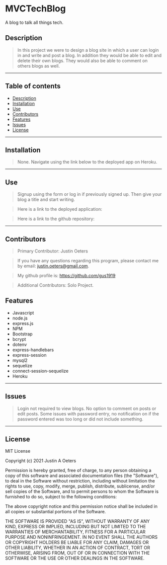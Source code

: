 # MVCTechBlog
A blog to talk all things tech.

## Description
> In this project we were to design a blog site in which a user can login in and write and post a blog.  In addition they would be able to edit and delete their own blogs.  They would also be able to comment on others blogs as well.

  ---
  ## Table of contents
  * [Description](#description)
  * [Installation](#installation)
  * [Use](#use)
  * [Contributors](#contributors)
  * [Features](#features)
  * [Issues](#issues)
  * [License](#license)
  ---
  ## Installation
   
   >None.  Navigate using the link below to the deployed app on Heroku.
 
  ---
  ## Use

  >Signup using the form or log in if previously signed up.  Then give your blog a title and start writing. 
 
  >Here is a link to the deployed application: 
  
  >Here is a link to the github repository: 



  ---
  ## Contributors

 > Primary Contributor: Justin Oeters
  
> If you have any questions regarding this program, please contact me by email: justin.oeters@gmail.com.
  
>  My github profile is: https://github.com/gus1919

>  Additional Contributors: Solo Project.

  ## Features
* Javascript
* node.js
* express.js
* NPM
* Bootstrap
* bcrypt
* dotenv
* express-handlebars
* express-session
* mysql2
* sequelize
* connect-session-sequelize
* Heroku
---
  ## Issues
> Login not required to view blogs.  No option to comment on posts or edit posts.  Some issues with password entry, no notification on if the password entered was too long or did not include something.
  ---

## License

MIT License

Copyright (c) 2021 Justin A Oeters

Permission is hereby granted, free of charge, to any person obtaining a copy
of this software and associated documentation files (the "Software"), to deal
in the Software without restriction, including without limitation the rights
to use, copy, modify, merge, publish, distribute, sublicense, and/or sell
copies of the Software, and to permit persons to whom the Software is
furnished to do so, subject to the following conditions:

The above copyright notice and this permission notice shall be included in all
copies or substantial portions of the Software.

THE SOFTWARE IS PROVIDED "AS IS", WITHOUT WARRANTY OF ANY KIND, EXPRESS OR
IMPLIED, INCLUDING BUT NOT LIMITED TO THE WARRANTIES OF MERCHANTABILITY,
FITNESS FOR A PARTICULAR PURPOSE AND NONINFRINGEMENT. IN NO EVENT SHALL THE
AUTHORS OR COPYRIGHT HOLDERS BE LIABLE FOR ANY CLAIM, DAMAGES OR OTHER
LIABILITY, WHETHER IN AN ACTION OF CONTRACT, TORT OR OTHERWISE, ARISING FROM,
OUT OF OR IN CONNECTION WITH THE SOFTWARE OR THE USE OR OTHER DEALINGS IN THE
SOFTWARE.
